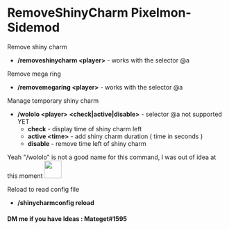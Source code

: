 # RemoveShinyCharm Pixelmon-Sidemod
Remove shiny charm
 * **/removeshinycharm \<player>** - works with the selector @a  
<!-- end list -->
Remove mega ring
 * **/removemegaring \<player>** - works with the selector @a  
<!-- end list -->
Manage temporary shiny charm
 * **/wololo \<player> <check|active|disable>** - selector @a not supported YET  
   * **check** - display time of shiny charm left 
   * **active \<time>** - add shiny charm duration ( time in seconds )  
   * **disable** - remove time left of shiny charm
 <!-- end list -->Yeah "/wololo" is not a good name for this command, I was out of idea at this moment <img src="https://i.kym-cdn.com/entries/icons/facebook/000/003/136/wololooooooooooooooooooooo.jpg" width="40" height="40" />  
 
Reload to read config file
 * **/shinycharmconfig reload** 
#### DM me if you have Ideas : Mateget#1595

